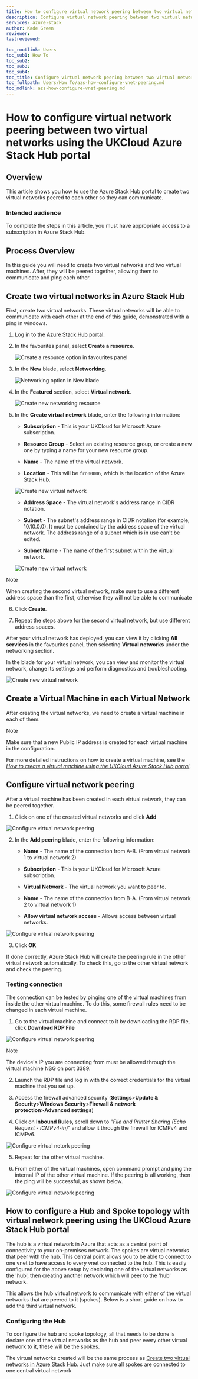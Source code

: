 ```yaml
---
title: How to configure virtual network peering between two virtual networks using the UKCloud Azure Stack Hub portal
description: Configure virtual network peering between two virtual networks
services: azure-stack
author: Kade Green
reviewer:
lastreviewed:

toc_rootlink: Users
toc_sub1: How To
toc_sub2:
toc_sub3:
toc_sub4:
toc_title: Configure virtual network peering between two virtual networks - Portal
toc_fullpath: Users/How To/azs-how-configure-vnet-peering.md
toc_mdlink: azs-how-configure-vnet-peering.md
---
```


# How to configure virtual network peering between two virtual networks using the UKCloud Azure Stack Hub portal

## Overview

This article shows you how to use the Azure Stack Hub portal to create two virtual networks peered to each other so they can communicate.

### Intended audience

To complete the steps in this article, you must have appropriate access to a subscription in Azure Stack Hub.

## Process Overview

In this guide you will need to create two virtual networks and two virtual machines. After, they will be peered together, allowing them to communicate and ping each other.

## Create two virtual networks in Azure Stack Hub

First, create two virtual networks. These virtual networks will be able to communicate with each other at the end of this guide, demonstrated with a ping in windows.

1. Log in to the [Azure Stack Hub portal](https://portal.frn00006.azure.ukcloud.com).

2. In the favourites panel, select **Create a resource**.

    ![Create a resource option in favourites panel](images/azsp_newmenu.png)

3. In the **New** blade, select **Networking**.

    ![Networking option in New blade](images/azs-browser-new-networking.png)

4. In the **Featured** section, select **Virtual network**.

    ![Create new networking resource](images/azs-browser-networking-create.png)

5. In the **Create virtual network** blade, enter the following information:

    - **Subscription** - This is your UKCloud for Microsoft Azure subscription.

    - **Resource Group** - Select an existing resource group, or create a new one by typing a name for your new resource group.

    - **Name** - The name of the virtual network.

    - **Location** - This will be `frn00006`, which is the location of the Azure Stack Hub.

    ![Create new virtual network](images/azs-portal-vnet-config-1.png)

    - **Address Space** - The virtual network's address range in CIDR notation.

    - **Subnet** - The subnet's address range in CIDR notation (for example, 10.10.0.0). It must be contained by the address space of the virtual network. The address range of a subnet which is in use can't be edited.

    - **Subnet Name** - The name of the first subnet within the virtual network.

    ![Create new virtual network](images/azs-portal-vnet-config-2.png)

> [!NOTE]
> When creating the second virtual network, make sure to use a different address space than the first, otherwise they will not be able to communicate

6. Click **Create**.

7. Repeat the steps above for the second virtual network, but use different address spaces.

After your virtual network has deployed, you can view it by clicking **All services** in the favourites panel, then selecting **Virtual networks** under the networking section.

In the blade for your virtual network, you can view and monitor the virtual network, change its settings and perform diagnostics and troubleshooting.

![Create new virtual network](images/azs-portal-vnet-overview.png)

## Create a Virtual Machine in each Virtual Network

After creating the virtual networks, we need to create a virtual machine in each of them.

> [!NOTE]
> Make sure that a new Public IP address is created for each virtual machine in the configuration.

For more detailed instructions on how to create a virtual machine, see the [*How to create a virtual machine using the UKCloud Azure Stack Hub portal*](azs-how-create-vm-portal.md).

## Configure virtual network peering

After a virtual machine has been created in each virtual network, they can be peered together.

1. Click on one of the created virtual networks and click **Add**

![Configure virtual network peering](images/azs-portal-peering-1.png)

2. In the **Add peering** blade, enter the following information:

    - **Name** - The name of the connection from A-B. (From virtual network 1 to virtual network 2)

    - **Subscription** - This is your UKCloud for Microsoft Azure subscription.

    - **Virtual Network** - The virtual network you want to peer to.

    - **Name** - The name of the connection from B-A. (From virtual network 2 to virtual network 1)

    - **Allow virtual network access** - Allows access between virtual networks.

![Configure virtual network peering](images/azs-portal-peering-2.png)

3. Click **OK**

If done correctly, Azure Stack Hub will create the peering rule in the other virtual network automatically. To check this, go to the other virtual network and check the peering.

### Testing connection

The connection can be tested by pinging one of the virtual machines from inside the other virtual machine. To do this, some firewall rules need to be changed in each virtual machine.

1. Go to the virtual machine and connect to it by downloading the RDP file, click **Download RDP File**

![Configure virtual network peering](images/azs-portal-peering-5.png)

> [!NOTE]
> The device's IP you are connecting from must be allowed through the virtual machine NSG on port 3389.

2. Launch the RDP file and log in with the correct credentials for the virtual machine that you set up.

3. Access the firewall advanced security (**Settings**>**Update & Security**>**Windows Security**>**Firewall & network protection**>**Advanced settings**)

4. Click on **Inbound Rules**, scroll down to "*File and Printer Sharing (Echo Request - ICMPv4-in)*" and allow it through the firewall for ICMPv4 and ICMPv6.

![Configure virtual netork peering](images/azs-portal-peering-3.png)

5. Repeat for the other virtual machine.

6. From either of the virtual machines, open command prompt and ping the internal IP of the other virtual machine. If the peering is all working, then the ping will be successful, as shown below.

![Configure virtual network peering](images/azs-portal-peering-4.png)

## How to configure a Hub and Spoke topology with virtual network peering using the UKCloud Azure Stack Hub portal

The hub is a virtual network in Azure that acts as a central point of connectivity to your on-premises network. The spokes are virtual networks that peer with the hub. This central point allows you to be able to connect to one vnet to have access to every vnet connected to the hub. This is easily configured for the above setup by declaring one of the virtual networks as the 'hub', then creating another network which will peer to the 'hub' network.

This allows the hub virtual network to communicate with either of the virtual networks that are peered to it (spokes). Below is a short guide on how to add the third virtual network.

### Configuring the Hub

To configure the hub and spoke topology, all that needs to be done is declare one of the virtual networks as the hub and peer every other virtual network to it, these will be the spokes.

The virtual networks created will be the same process as [Create two virtual networks in Azure Stack Hub](#Create-two-virtual-networks-in-Azure-Stack-Hub). Just make sure all spokes are connected to one central virtual network
